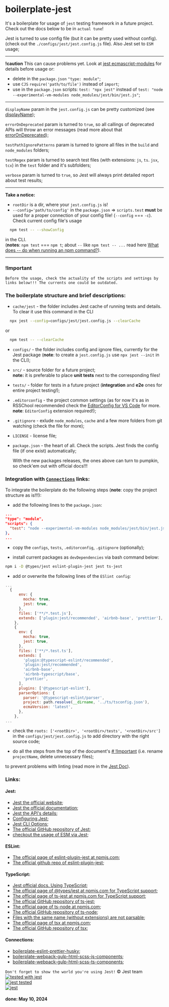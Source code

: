 # boilerplate-jest

It's a boilerplate for usage of `jest` testing framework in a future project. Check out the docs below to be in `actual tune`!

Jest is turned to use config file (but it can be pretty used without config). (check out the `./configs/jest/jest.config.js` file). Also Jest set to `ESM` usage;

---

**!caution** This can cause problems yet. Look at [jest ecmascript-modules](https://jestjs.io/docs/ecmascript-modules) for details before usage or:

- delete in the `package.json` `"type: module"`;
- use `CJS` `require('path/to/file')` instead of `import`;
- use in the `package.json` scripts: `test: "npx jest"` instead of `test: "node --experimental-vm-modules node_modules/jest/bin/jest.js"`;

---

`displayName` param in the `jest.config.js` can be pretty customized (see [displayName](https://jestjs.io/docs/configuration#displayname-string-object));

`errorOnDeprecated` param is turned to `true`, so all callings of deprecated APIs will throw an error messages (read more about that [errorOnDeprecated](https://jestjs.io/docs/configuration#errorondeprecated-boolean));

`testPathIgnorePatterns` param is turned to ignore all files in the `build` and `node_modules` folders;

`testRegex` param is turned to search test files (with extensions: `js`, `ts`. `jsx`, `tcx`) in the `test` folder and it's subfolders;

`verbose` param is turned to `true`, so Jest will always print detailed report about test results;

---

**Take a notice:**

- `rootDir` is a dir, where your `jest.config.js` is!
- `--config='path/to/config'` in the `package.json` => `scripts.test` **must** be used for a proper connection of your config file! (`--config` === `-c`). Check current config file's usage

```bash
  npm test -- --showConfig
```

in the CLI.  
(**notes**: `npm test` === `npm t`; about `--` like `npm test -- ...` read here [What does -- do when running an npm command?](https://stackoverflow.com/questions/43046885/what-does-do-when-running-an-npm-command)).

---

### !Important

`Before the usage, check the actuality of the scripts and settings by links below!!! The currents one could be outdated.`

### The boilerplate structure and brief descriptions:

- `cache/jest` - the folder includes Jest cache of running tests and details. To clear it use this command in the CLI

```bash
  npx jest --config=configs/jest/jest.config.js --clearCache
```

or

```bash
  npm test -- --clearCache
```

- `configs/` - the folder includes config and ignore files, currently for the Jest package (**note**: to create a `jest.config.js` use `npx jest --init` in the CLI);
- `src/` - source folder for a future project;  
  **note:** it is preferable to place **unit tests** next to the corresponding files!
- `tests/` - folder for tests in a future project (**integration** and **e2e** ones for entire project testing!);
- `.editorconfig` - the project common settings (as for now it's as in RSSChool recommended check the [EditorConfig for VS Code](https://marketplace.visualstudio.com/items?itemName=EditorConfig.EditorConfig) for more.  
  **note**: `EditorConfig` extension required!);
- `.gitignore` - exlude `node_modules`, `cache` and a few more folders from git watching (check the file for more);
- `LICENSE` - license file;
- `package.json` - the heart of all.
  Check the scripts. Jest finds the config file (if one exist) automatically;

  With the new packages releases, the ones above can turn to pumpkin, so check'em out with official docs!!!

### Integration with [`Connections`](#Connections) links:

To integrate the boilerplate do the following steps (**note**: copy the project structure as is!!!):

- add the following lines to the `package.json`:

```json
...
"type": "module",
"scripts": {
  "test": "node --experimental-vm-modules node_modules/jest/bin/jest.js -c=configs/jest/jest.config.js"
},
...
```

- copy the `configs`, `tests`, `.editorconfig`, `.gitignore` (optionally);

- install current packages as `devDependencies` via bash command below:

```bash
npm i -D @types/jest eslint-plugin-jest jest ts-jest
```

- add or overwrite the following lines of the `ESlint config`:

```js
...
  {
      env: {
        mocha: true,
        jest: true,
      },
      files: ['**/*.test.js'],
      extends: ['plugin:jest/recommended', 'airbnb-base', 'prettier'],
    },
    {
      env: {
        mocha: true,
        jest: true,
      },
      files: ['**/*.test.ts'],
      extends: [
        'plugin:@typescript-eslint/recommended',
        'plugin:jest/recommended',
        'airbnb-base',
        'airbnb-typescript/base',
        'prettier',
      ],
      plugins: ['@typescript-eslint'],
      parserOptions: {
        parser: '@typescript-eslint/parser',
        project: path.resolve(__dirname, '../ts/tsconfig.json'),
        ecmaVersion: 'latest',
      },
    },
...
```

- check the `roots: ['<rootDir>', '<rootDir>/tests', '<rootDir>/src']` in the `configs/jest/jest.config.js` to add directory with the right source code;

- do all the steps from the top of the document's [# !Important](#!Important) (i.e. rename `projectName`, delete unnecessary files);

to prevent problems with linting (read more in the [Jest Doc](https://jestjs.io/docs/getting-started#using-eslint)).

### Links:

#### Jest:

- [Jest the official website](https://jestjs.io/);
- [Jest the official documentation](https://jestjs.io/docs/getting-started);
- [Jest the API's details](https://jestjs.io/docs/api);
- [Configuring Jest](https://jestjs.io/docs/configuration);
- [Jest CLI Options](https://jestjs.io/docs/cli);
- [The official GitHub repository of Jest](https://github.com/jestjs/jest);
- [checkout the usage of ESM via Jest](https://jestjs.io/docs/ecmascript-modules);

#### ESLint:

- [The official page of eslint-plugin-jest at npmjs.com](https://www.npmjs.com/package/eslint-plugin-jest);
- [The official github repo of eslint-plugin-jest](https://github.com/jest-community/eslint-plugin-jest);

#### TypeScript:

- [Jest official docs. Using TypeScript](https://jestjs.io/docs/getting-started#using-typescript);
- [The official page of @types/jest at npmjs.com for TypeScript support](https://www.npmjs.com/package/@types/jest);
- [The official page of ts-jest at npmjs.com for TypeScript support](https://www.npmjs.com/package/ts-jest);
- [The official GitHub repository of ts-jest](https://github.com/kulshekhar/ts-jest);
- [The official page of ts-node at npmjs.com](https://www.npmjs.com/package/ts-node);
- [The official GitHub repository of ts-node](https://github.com/TypeStrong/ts-node);
- [Files with the same name (without extensions) are not parsable](https://github.com/typescript-eslint/typescript-eslint/issues/955);
- [The official page of tsx at npmjs.com](https://www.npmjs.com/package/tsx);
- [The official GitHub repository of tsx](https://github.com/privatenumber/tsx);

#### Connections:

- [boilerplate-eslint-prettier-husky](https://github.com/Dmitriy-Frostoff/boilerplate-eslint-prettier-husky);
- [boilerplate-webpack-gulp-html-scss-js-components](https://github.com/Dmitriy-Frostoff/boilerplate-webpack-gulp-html-scss-js-components);
- [boilerplate-webpack-gulp-html-scss-ts-components](https://github.com/Dmitriy-Frostoff/boilerplate-webpack-gulp-html-scss-ts-components);

`Don't forget to show the world you're using Jest!` &copy; Jest team  
[![tested with jest](https://img.shields.io/badge/tested_with-jest-99424f.svg?logo=jest)](https://github.com/jestjs/jest)  
[![jest tested](https://img.shields.io/badge/Jest-tested-eee.svg?logo=jest&labelColor=99424f)](https://github.com/jestjs/jest)  
[![jest](https://jestjs.io/img/jest-badge.svg)](https://github.com/jestjs/jest)

#### done: May 10, 2024
